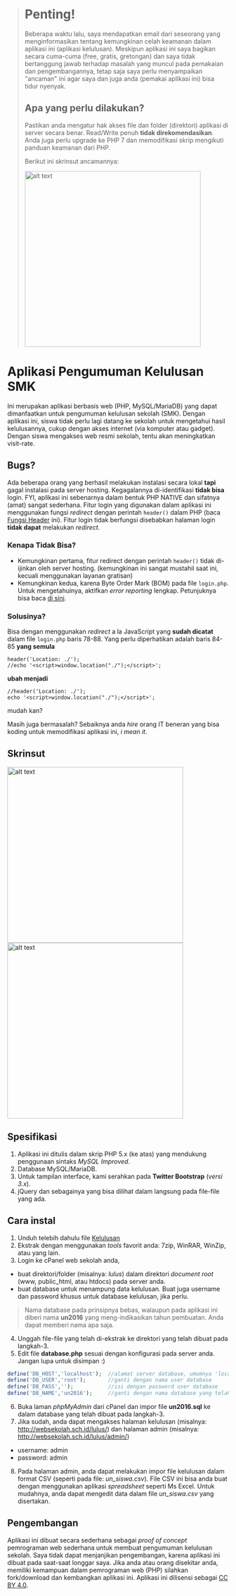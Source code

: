 > # Penting!
> Beberapa waktu lalu, saya mendapatkan email dari seseorang yang menginformasikan tentang kemungkinan celah keamanan dalam aplikasi ini (aplikasi kelulusan). Meskipun aplikasi ini saya bagikan secara cuma-cuma (free, gratis, gretongan) dan saya tidak bertanggung jawab terhadap masalah yang muncul pada pemakaian dan pengembangannya, tetap saja saya perlu menyampaikan "ancaman" ini agar saya dan juga anda (pemakai aplikasi ini) bisa tidur nyenyak.
> ## Apa yang perlu dilakukan?
> Pastikan anda mengatur hak akses file dan folder (direktori) aplikasi di server secara benar. Read/Write penuh **tidak direkomendasikan**.
> Anda juga perlu upgrade ke PHP 7 dan memodifikasi skrip mengikuti panduan keamanan dari PHP.
>
> Berikut ini skrinsut ancamannya:
>
> <img src="https://github.com/slametbsan/kelulusan/blob/kelulusan/kelulusan-ancaman1.png" alt="alt text" width="400">


# Aplikasi Pengumuman Kelulusan SMK
Ini merupakan aplikasi berbasis web (PHP, MySQL/MariaDB) yang dapat dimanfaatkan untuk pengumuman kelulusan sekolah (SMK). Dengan aplikasi ini, siswa tidak perlu lagi datang ke sekolah untuk mengetahui hasil kelulusannya, cukup dengan akses internet (via komputer atau gadget). Dengan siswa mengakses web resmi sekolah, tentu akan meningkatkan visit-rate.

## Bugs?

Ada beberapa orang yang berhasil melakukan instalasi secara lokal **tapi** gagal instalasi pada server hosting. Kegagalannya di-identifikasi **tidak bisa** login. FYI, aplikasi ini sebenarnya dalam bentuk PHP NATIVE dan sifatnya (amat) sangat sederhana. Fitur login yang digunakan dalam aplikasi ini menggunakan fungsi *redirect* dengan perintah ``header()`` dalam PHP (baca [Fungsi Header](https://www.php.net/manual/en/function.header.php) ini). Fitur login tidak berfungsi disebabkan halaman login **tidak dapat** melakukan *redirect*.

### Kenapa Tidak Bisa?
* Kemungkinan pertama, fitur redirect dengan perintah ``header()`` tidak di-ijinkan oleh server hosting. (kemungkinan ini sangat mustahil saat ini, kecuali menggunakan layanan gratisan)
* Kemungkinan kedua, karena Byte Order Mark (BOM) pada file ``login.php``. Untuk mengetahuinya, aktifkan *error reporting* lengkap. Petunjuknya bisa baca [di sini](https://www.php.net/manual/en/function.error-reporting.php).

### Solusinya?
Bisa dengan menggunakan *redirect* a la JavaScript yang **sudah dicatat** dalam file ``login.php`` baris 78-88. Yang perlu diperhatikan adalah baris 84-85 **yang semula**
```
header('Location: ./');
//echo '<script>window.location("./");</script>';
```
**ubah menjadi**
```
//header('Location: ./');
echo '<script>window.location("./");</script>';
```
mudah kan?

Masih juga bermasalah? Sebaiknya anda *hire* orang IT beneran yang bisa koding untuk memodifikasi aplikasi ini, *i mean it*.

## Skrinsut

<img src="https://github.com/slametbsan/kelulusan/blob/kelulusan/screenshot1.png" alt="alt text" width="400">
<img src="https://github.com/slametbsan/kelulusan/blob/kelulusan/screenshot2.png" alt="alt text" width="400">

## Spesifikasi
1. Aplikasi ini ditulis dalam skrip PHP 5.x (ke atas) yang mendukung penggunaan sintaks _MySQL Improved_.
2. Database MySQL/MariaDB. 
3. Untuk tampilan interface, kami serahkan pada **Twitter Bootstrap** (*versi 3.x*).
4. jQuery dan sebagainya yang bisa dilihat dalam langsung pada file-file yang ada.

## Cara instal
1. Unduh telebih dahulu file [Kelulusan](https://github.com/slametbsan/kelulusan/archive/kelulusan.zip)
2. Ekstrak dengan menggunakan _tools_ favorit anda: 7zip, WinRAR, WinZip, atau yang lain.
3. Login ke cPanel web sekolah anda, 
  * buat direktori/folder (misalnya: *lulus*) dalam direktori _document root_ (www, public_html, atau htdocs) pada server anda.
  * buat database untuk menampung data kelulusan. Buat juga username dan password khusus untuk database kelulusan, jika perlu.
> Nama database pada prinsipnya bebas, walaupun pada aplikasi ini diberi nama **un2016** yang meng-indikasikan tahun pembuatan. Anda dapat memberi nama apa saja.
4. Unggah file-file yang telah di-ekstrak ke direktori yang telah dibuat pada langkah-3.
5. Edit file **database.php** sesuai dengan konfigurasi pada server anda. Jangan lupa untuk disimpan :)
```php
define('DB_HOST','localhost');  //alamat server database, umumnya 'localhost'
define('DB_USER','root');       //ganti dengan nama user database
define('DB_PASS','');           //isi dengan password user database
define('DB_NAME','un2016');     //ganti dengan nama database yang telah dibuat
```
6. Buka laman *phpMyAdmin* dari cPanel dan impor file **un2016.sql** ke dalam database yang telah dibuat pada langkah-3.
7. Jika sudah, anda dapat mengakses halaman kelulusan (misalnya: http://websekolah.sch.id/lulus/) dan halaman admin (misalnya: http://websekolah.sch.id/lulus/admin/)
  * username: admin
  * password: admin
8. Pada halaman admin, anda dapat melakukan impor file kelulusan dalam format CSV (seperti pada file: *un_siswa.csv*). File CSV ini bisa anda buat dengan menggunakan aplikasi _spreadsheet_ seperti Ms Excel. Untuk mudahnya, anda dapat mengedit data dalam file *un_siswa.csv* yang disertakan.

## Pengembangan
Aplikasi ini dibuat secara sederhana sebagai *proof of concept* pemrograman web sederhana untuk membuat pengumuman kelulusan sekolah. Saya tidak dapat menjanjikan pengembangan, karena aplikasi ini dibuat pada saat-saat longgar saya. Jika anda atau orang disekitar anda, memiliki kemampuan dalam pemrograman web (PHP) silahkan fork/download dan kembangkan aplikasi ini.
Aplikasi ini dilisensi sebagai [CC BY 4.0](https://creativecommons.org/licenses/by/4.0/deed.id).
